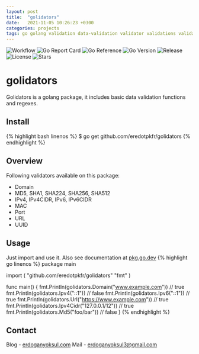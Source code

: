 ```yaml
---
layout: post
title:  "golidators"
date:   2021-11-05 10:26:23 +0300
categories: projects
tags: go golang validation data-validation validator validations validate data-validator golang-package golidators
---
```

![Workflow](https://github.com/eredotpkfr/golidators/actions/workflows/go.yml/badge.svg) ![Go Report Card](https://goreportcard.com/badge/github.com/eredotpkfr/golidators) ![Go Reference](https://pkg.go.dev/badge/github.com/eredotpkfr/golidators.svg) ![Go Version](https://img.shields.io/github/go-mod/go-version/eredotpkfr/golidators) ![Release](https://img.shields.io/github/v/release/eredotpkfr/golidators) ![License](https://img.shields.io/badge/license-MIT-blue) ![Stars](https://img.shields.io/github/stars/eredotpkfr/golidators?style=social)

# golidators
Golidators is a golang package, it includes basic data validation functions and regexes.

## Install
{% highlight bash linenos %}
$ go get github.com/eredotpkfr/golidators
{% endhighlight %}

## Overview
Following validators available on this package:
- Domain
- MD5, SHA1, SHA224, SHA256, SHA512
- IPv4, IPv4CIDR, IPv6, IPv6CIDR
- MAC
- Port
- URL
- UUID

## Usage
Just import and use it. Also see documentation at [pkg.go.dev](https://pkg.go.dev/github.com/eredotpkfr/golidators#section-documentation)
{% highlight go linenos %}
package main

import (
    "github.com/eredotpkfr/golidators"
    "fmt"
)

func main() {
  fmt.Println(golidators.Domain("www.example.com"))
  // true
  fmt.Println(golidators.Ipv4("::1"))
  // false
  fmt.Println(golidators.Ipv6("::1"))
  // true
  fmt.Println(golidators.Url("https://www.example.com"))
  // true
  fmt.Println(golidators.Ipv4Cidr("127.0.0.1/12"))
  // true
  fmt.Println(golidators.Md5("foo/bar"))
  // false
}
{% endhighlight %}

## Contact
Blog - [erdoganyoksul.com](https://www.erdoganyoksul.com)
Mail - erdoganyoksul3@gmail.com

